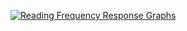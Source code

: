 [![Reading Frequency Response Graphs](https://img.youtube.com/vi/sXXdfW2RIcE/0.jpg)](https://youtu.be/sXXdfW2RIcE)